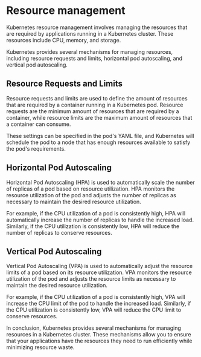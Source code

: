 # Resource management
Kubernetes resource management involves managing the resources that are required by applications running in a Kubernetes cluster. These resources include CPU, memory, and storage.

Kubernetes provides several mechanisms for managing resources, including resource requests and limits, horizontal pod autoscaling, and vertical pod autoscaling.

## Resource Requests and Limits

Resource requests and limits are used to define the amount of resources that are required by a container running in a Kubernetes pod. Resource requests are the minimum amount of resources that are required by a container, while resource limits are the maximum amount of resources that a container can consume.

These settings can be specified in the pod's YAML file, and Kubernetes will schedule the pod to a node that has enough resources available to satisfy the pod's requirements.

## Horizontal Pod Autoscaling

Horizontal Pod Autoscaling (HPA) is used to automatically scale the number of replicas of a pod based on resource utilization. HPA monitors the resource utilization of the pod and adjusts the number of replicas as necessary to maintain the desired resource utilization.

For example, if the CPU utilization of a pod is consistently high, HPA will automatically increase the number of replicas to handle the increased load. Similarly, if the CPU utilization is consistently low, HPA will reduce the number of replicas to conserve resources.

## Vertical Pod Autoscaling

Vertical Pod Autoscaling (VPA) is used to automatically adjust the resource limits of a pod based on its resource utilization. VPA monitors the resource utilization of the pod and adjusts the resource limits as necessary to maintain the desired resource utilization.

For example, if the CPU utilization of a pod is consistently high, VPA will increase the CPU limit of the pod to handle the increased load. Similarly, if the CPU utilization is consistently low, VPA will reduce the CPU limit to conserve resources.

In conclusion, Kubernetes provides several mechanisms for managing resources in a Kubernetes cluster. These mechanisms allow you to ensure that your applications have the resources they need to run efficiently while minimizing resource waste.